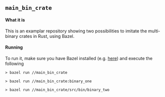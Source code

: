 ## `main_bin_crate`

#### What it is

This is an examplar repository showing two possibilities to imitate the multi-binary crates in Rust, using Bazel. 


#### Running 

To run it, make sure you have Bazel installed (e.g. [here](https://bazel.build/install)) and execute the following  

```console
> bazel run //main_bin_crate

> bazel run //main_bin_crate:binary_one

> bazel run //main_bin_crate/src/bin/binary_two
```


